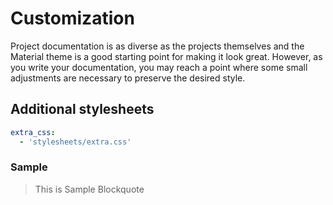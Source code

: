 # Customization

Project documentation is as diverse as the projects themselves and the Material theme is a good starting point for making it look great. However, as you write your documentation, you may reach a point where some small adjustments are necessary to preserve the desired style.

## Additional stylesheets

```yaml
extra_css:
  - 'stylesheets/extra.css'
```

### Sample

>  This is Sample Blockquote